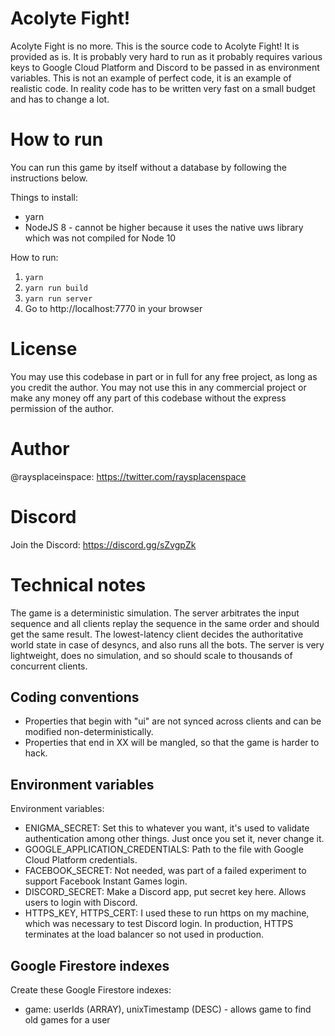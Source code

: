 # Acolyte Fight!
Acolyte Fight is no more. This is the source code to Acolyte Fight! It is provided as is. It is probably very hard to run as it probably requires various keys to Google Cloud Platform and Discord to be passed in as environment variables. This is not an example of perfect code, it is an example of realistic code. In reality code has to be written very fast on a small budget and has to change a lot.

# How to run
You can run this game by itself without a database by following the instructions below.

Things to install:
* yarn
* NodeJS 8 - cannot be higher because it uses the native uws library which was not compiled for Node 10

How to run:
1. `yarn`
2. `yarn run build`
3. `yarn run server`
4. Go to http://localhost:7770 in your browser

# License
You may use this codebase in part or in full for any free project, as long as you credit the author. You may not use this in any commercial project or make any money off any part of this codebase without the express permission of the author.

# Author
@raysplaceinspace: https://twitter.com/raysplacenspace

# Discord
Join the Discord: https://discord.gg/sZvgpZk

# Technical notes
The game is a deterministic simulation. The server arbitrates the input sequence and all clients replay the sequence in the same order and should get the same result. The lowest-latency client decides the authoritative world state in case of desyncs, and also runs all the bots. The server is very lightweight, does no simulation, and so should scale to thousands of concurrent clients.

## Coding conventions
* Properties that begin with "ui" are not synced across clients and can be modified non-deterministically.
* Properties that end in XX will be mangled, so that the game is harder to hack.

## Environment variables
Environment variables:
* ENIGMA_SECRET: Set this to whatever you want, it's used to validate authentication among other things. Just once you set it, never change it.
* GOOGLE_APPLICATION_CREDENTIALS: Path to the file with Google Cloud Platform credentials.
* FACEBOOK_SECRET: Not needed, was part of a failed experiment to support Facebook Instant Games login.
* DISCORD_SECRET: Make a Discord app, put secret key here. Allows users to login with Discord.
* HTTPS_KEY, HTTPS_CERT: I used these to run https on my machine, which was necessary to test Discord login. In production, HTTPS terminates at the load balancer so not used in production.

## Google Firestore indexes
Create these Google Firestore indexes:
* game: userIds (ARRAY), unixTimestamp (DESC) - allows game to find old games for a user